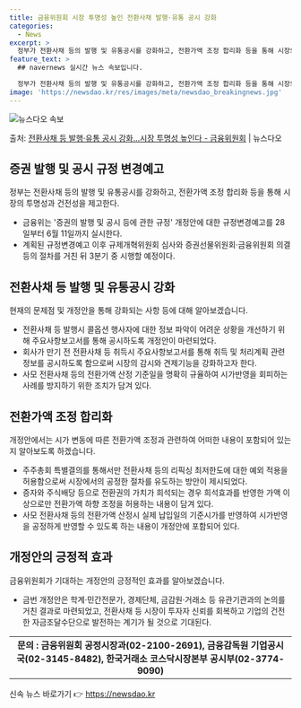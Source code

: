 ```yaml
---
title: 금융위원회 시장 투명성 높인 전환사채 발행·유통 공시 강화
categories:
  - News
excerpt: >
  정부가 전환사채 등의 발행 및 유통공시를 강화하고, 전환가액 조정 합리화 등을 통해 시장의 투명성과 건전성을…
feature_text: >
  ## navernews 실시간 뉴스 속보입니다.

  정부가 전환사채 등의 발행 및 유통공시를 강화하고, 전환가액 조정 합리화 등을 통해 시장의 투명성과 건전성을…
image: 'https://newsdao.kr/res/images/meta/newsdao_breakingnews.jpg'
---
```


![뉴스다오 속보](https://newsdao.kr/res/images/meta/newsdao_breakingnews.jpg)

<p>출처: <a href="https://newsdao.kr/3927" rel="dofollow">전환사채 등 발행·유통 공시 강화…시장 투명성 높인다 - 금융위원회</a> | 뉴스다오</p>

<h2 data-ke-size="size26">증권 발행 및 공시 규정 변경예고</h2>
<p data-ke-size="size16">정부는 전환사채 등의 발행 및 유통공시를 강화하고, 전환가액 조정 합리화 등을 통해 시장의 투명성과 건전성을 제고한다.</p>
<ul>
  <li>금융위는 '증권의 발행 및 공시 등에 관한 규정' 개정안에 대한 규정변경예고를 28일부터 6월 11일까지 실시한다.</li>
  <li>계획된 규정변경예고 이후 규제개혁위원회 심사와 증권선물위원회·금융위원회 의결 등의 절차를 거친 뒤 3분기 중 시행할 예정이다.</li>
</ul>
<h2 data-ke-size="size26">전환사채 등 발행 및 유통공시 강화</h2>
<p data-ke-size="size16">현재의 문제점 및 개정안을 통해 강화되는 사항 등에 대해 알아보겠습니다.</p>
<ul>
  <li>전환사채 등 발행시 콜옵션 행사자에 대한 정보 파악이 어려운 상황을 개선하기 위해 주요사항보고서를 통해 공시하도록 개정안이 마련되었다.</li>
  <li>회사가 만기 전 전환사채 등 취득시 주요사항보고서를 통해 취득 및 처리계획 관련 정보를 공시하도록 함으로써 시장의 감시와 견제기능을 강화하고자 한다.</li>
  <li>사모 전환사채 등의 전환가액 산정 기준일을 명확히 규율하여 시가반영을 회피하는 사례를 방지하기 위한 조치가 담겨 있다.</li>
</ul>
<h2 data-ke-size="size26">전환가액 조정 합리화</h2>
<p data-ke-size="size16">개정안에서는 시가 변동에 따른 전환가액 조정과 관련하여 어떠한 내용이 포함되어 있는지 알아보도록 하겠습니다.</p>
<ul>
  <li>주주총회 특별결의를 통해서만 전환사채 등의 리픽싱 최저한도에 대한 예외 적용을 허용함으로써 시장에서의 공정한 절차를 유도하는 방안이 제시되었다.</li>
  <li>증자와 주식배당 등으로 전환권의 가치가 희석되는 경우 희석효과를 반영한 가액 이상으로만 전환가액 하향 조정을 허용하는 내용이 담겨 있다.</li>
  <li>사모 전환사채 등의 전환가액 산정시 실제 납입일의 기준시가를 반영하여 시가반영을 공정하게 반영할 수 있도록 하는 내용이 개정안에 포함되어 있다.</li>
</ul>
<h2 data-ke-size="size26">개정안의 긍정적 효과</h2>
<p data-ke-size="size16">금융위원회가 기대하는 개정안의 긍정적인 효과를 알아보겠습니다.</p>
<ul>
  <li>금번 개정안은 학계·민간전문가, 경제단체, 금감원·거래소 등 유관기관과의 논의를 거친 결과로 마련되었고, 전환사채 등 시장이 투자자 신뢰를 회복하고 기업의 건전한 자금조달수단으로 발전하는 계기가 될 것으로 기대된다.</li>
</ul>
<table>
<tbody>
<tr>
<td style="text-align: center; height: 17px;"><b>문의 : 금융위원회 공정시장과(02-2100-2691), 금융감독원 기업공시국(02-3145-8482), 한국거래소 코스닥시장본부 공시부(02-3774-9090)</b></td>
</tr>
</tbody>
</table>
<p data-ke-size="size16"></p> 

신속 뉴스 바로가기 👉 <a href="https://newsdao.kr" rel="dofollow">https://newsdao.kr</a>



